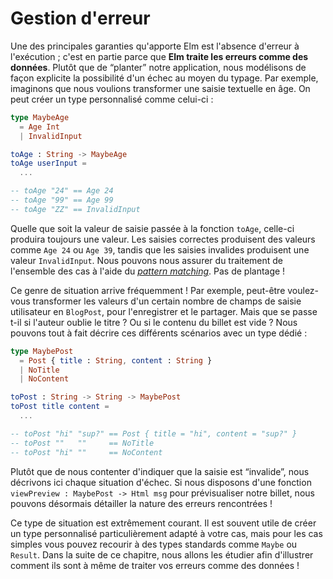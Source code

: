 # Gestion d'erreur

Une des principales garanties qu'apporte Elm est l'absence d'erreur à l'exécution ; c'est en partie parce que **Elm traite les erreurs comme des données**. Plutôt que de “planter” notre application, nous modélisons de façon explicite la possibilité d'un échec au moyen du typage. Par exemple, imaginons que nous voulions transformer une saisie textuelle en âge. On peut créer un type personnalisé comme celui-ci :

```elm
type MaybeAge
  = Age Int
  | InvalidInput

toAge : String -> MaybeAge
toAge userInput =
  ...

-- toAge "24" == Age 24
-- toAge "99" == Age 99
-- toAge "ZZ" == InvalidInput
```

Quelle que soit la valeur de saisie passée à la fonction `toAge`, celle-ci produira toujours une valeur. Les saisies correctes produisent des valeurs comme `Age 24` ou `Age 39`, tandis que les saisies invalides produisent une valeur `InvalidInput`. Nous pouvons nous assurer du traitement de l'ensemble des cas à l'aide du [*pattern matching*](/types/pattern_matching.html). Pas de plantage !

Ce genre de situation arrive fréquemment ! Par exemple, peut-être voulez-vous transformer les valeurs d'un certain nombre de champs de saisie utilisateur en `BlogPost`, pour l'enregistrer et le partager. Mais que se passe t-il si l'auteur oublie le titre ? Ou si le contenu du billet est vide ? Nous pouvons tout à fait décrire ces différents scénarios avec un type dédié :

```elm
type MaybePost
  = Post { title : String, content : String }
  | NoTitle
  | NoContent

toPost : String -> String -> MaybePost
toPost title content =
  ...

-- toPost "hi" "sup?" == Post { title = "hi", content = "sup?" }
-- toPost ""   ""     == NoTitle
-- toPost "hi" ""     == NoContent
```

Plutôt que de nous contenter d'indiquer que la saisie est “invalide”, nous décrivons ici chaque situation d'échec. Si nous disposons d'une fonction `viewPreview : MaybePost -> Html msg` pour prévisualiser notre billet, nous pouvons désormais détailler la nature des erreurs rencontrées !

Ce type de situation est extrêmement courant. Il est souvent utile de créer un type personnalisé particulièrement adapté à votre cas, mais pour les cas simples vous pouvez recourir à des types standards comme `Maybe` ou `Result`. Dans la suite de ce chapitre, nous allons les étudier afin d'illustrer comment ils sont à même de traiter vos erreurs comme des données !
